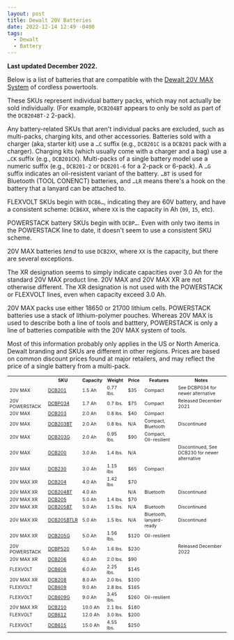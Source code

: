 ```yaml
---
layout: post
title: Dewalt 20V Batteries
date: 2022-12-14 12:49 -0400
tags:
  - Dewalt
  - Battery
---
```


**Last updated December 2022.**

Below is a list of batteries that are compatible with the [Dewalt 20V MAX System](https://www.dewalt.com/systems/cordless-platforms/20v) of cordless powertools.

These SKUs represent individual battery packs, which may not actually be sold individually. (For example, `DCB204BT` appears to only be sold as part of the `DCB204BT-2` 2-pack).

Any battery-related SKUs that aren't individual packs are excluded, such as multi-packs, charging kits, and other accessories. Batteries sold with a charger (aka, starter kit) use a `…C` suffix (e.g., `DCB201C` is a `DCB201` pack with a charger). Charging kits (which usually come with a charger and a bag) use a `…CK` suffix (e.g., `DCB201CK`). Multi-packs of a single battery model use a numeric suffix (e.g., `DCB201-2` or `DCB201-6` for a 2-pack or 6-pack). A `…G` suffix indicates an oil-resistent variant of the battery. `…BT` is used for Bluetooth (TOOL CONENCT) batteries, and `…LR` means there's a hook on the battery that a lanyard can be attached to.

FLEXVOLT SKUs begin with `DCB6…`, indicating they are 60V battery, and have a consistent scheme: `DCB6XX`, where `XX` is the capacity in Ah (`09`, `15`, etc).

POWERSTACK battery SKUs begin with `DCBP…`. Even with only two items in the POWERSTACK line to date, it doesn't seem to use a consistent SKU scheme.

20V MAX batteries _tend_ to use `DCB2XX`, where `XX` is the capacity, but there are several exceptions.

The XR designation seems to simply indicate capacities over 3.0 Ah for the standard 20V MAX product line. 20V MAX and 20V MAX XR are not otherwise different. The XR designation is not used with the POWERSTACK or FLEXVOLT lines, even when capacity exceed 3.0 Ah.

20V MAX packs use either 18650 or 21700 lithium cells. POWERSTACK batteries use a stack of lithium-polymer pouches. Whereas 20V MAX is used to describe both a line of tools and batttery, POWERSTACK is only a line of batteries compatible with the 20V MAX system of tools.

Most of this information probably only applies in the US or North America. Dewalt branding and SKUs are different in other regions. Prices are based on common discount prices found at major retailers, and may reflect the price of a single battery from a multi-pack.

<table style="font-size: 75%">
	<tbody>
		<tr>
			<th></th>
			<th>SKU</th>
			<th>Capacity</th>
			<th>Weight</th>
			<th>Price</th>
			<th>Features</th>
			<th>Notes</th>
		</tr>
		<tr>
			<td>20V MAX</td>
			<td><a href="https://www.dewalt.com/product/dcb201/20v-max-15ah-compact-battery">DCB201</a></td>
			<td>1.5 Ah</td>
			<td>0.77 lbs.</td>
			<td>$35</td>
			<td>Compact</td>
			<td>See DCBP034 for newer alternative</td>
		</tr>
		<tr>
			<td>20V POWERSTACK</td>
			<td><a href="https://www.dewalt.com/product/dcbp034/20v-max-dewalt-powerstacktm-compact-battery">DCBP034</a></td>
			<td>1.7 Ah</td>
			<td>0.7 lbs.</td>
			<td>$75</td>
			<td>Compact</td>
			<td>Released December 2021</td>
		</tr>
		<tr>
			<td>20V MAX</td>
			<td><a href="https://www.dewalt.com/product/dcb203/20v-max-compact-lithium-ion-battery-pack">DCB203</a></td>
			<td>2.0 Ah</td>
			<td>0.8 lbs.</td>
			<td>$40</td>
			<td>Compact</td>
			<td></td>
		</tr>
		<tr>
			<td>20V MAX</td>
			<td><a href="https://www.dewalt.com/product/dcb203bt/20v-max-tool-connecttm-2ah-battery">DCB203BT</a></td>
			<td>2.0 Ah</td>
			<td>0.8 lbs.</td>
			<td>N/A</td>
			<td>Compact, Bluetooth</td>
			<td>Discontinued</td>
		</tr>
		<tr>
			<td>20V MAX</td>
			<td><a href="https://www.dewalt.com/product/dcb203g/20v-max-oil-resistant-20ah-battery">DCB203G</a></td>
			<td>2.0 Ah</td>
			<td>0.95 lbs.</td>
			<td>$90</td>
			<td>Compact, Oil-resilient</td>
			<td></td>
		</tr>
		<tr>
			<td>20V MAX</td>
			<td><a href="https://www.dewalt.com/product/dcb200/20v-max-3ah-battery">DCB200</a></td>
			<td>3.0 Ah</td>
			<td>1.4 lbs.</td>
			<td>N/A</td>
			<td></td>
			<td>Discontinued, See DCB230 for newer alternative</td>
		</tr>
		<tr>
			<td>20V MAX</td>
			<td><a href="https://www.dewalt.com/product/dcb230/20v-max-compact-3ah-battery">DCB230</a></td>
			<td>3.0 Ah</td>
			<td>1.15 lbs</td>
			<td>$65</td>
			<td>Compact</td>
			<td></td>
		</tr>
		<tr>
			<td>20V MAX XR</td>
			<td><a href="https://www.dewalt.com/product/dcb204-2/20v-max-xrr-battery-2-pk">DCB204</a></td>
			<td>4.0 Ah</td>
			<td>1.42 lbs</td>
			<td>$70</td>
			<td></td>
			<td></td>
		</tr>
		<tr>
			<td>20V MAX XR</td>
			<td><a href="https://www.dewalt.com/product/dcb204bt-2/20v-max-xr-lithium-ion-battery-bluetooth-2-pk">DCB204BT</a></td>
			<td>4.0 Ah</td>
			<td></td>
			<td>N/A</td>
			<td>Bluetooth</td>
			<td>Discontinued</td>
		</tr>
		<tr>
			<td>20V MAX XR</td>
			<td><a href="https://www.dewalt.com/product/dcb205/20v-max-xrr-5ah-battery">DCB205</a></td>
			<td>5.0 Ah</td>
			<td>1.4 lbs.</td>
			<td>$70</td>
			<td></td>
			<td></td>
		</tr>
		<tr>
			<td>20V MAX XR</td>
			<td><a href="https://www.dewalt.com/product/dcb205bt/20v-max-tool-connecttm-5ah-battery">DCB205BT</a></td>
			<td>5.0 Ah</td>
			<td>1.5 lbs.</td>
			<td>N/A</td>
			<td>Bluetooth</td>
			<td>Discontinued</td>
		</tr>
		<tr>
			<td>20V MAX XR</td>
			<td><a href="https://www.dewalt.com/product/dcb205btlr/20v-max-5ah-bt-battery-lanyard-ready">DCB205BTLR</a></td>
			<td>5.0 Ah</td>
			<td>1.5 lbs.</td>
			<td>N/A</td>
			<td>Bluetooth, lanyard-ready</td>
			<td>Discontinued</td>
		</tr>
		<tr>
			<td>20V MAX XR</td>
			<td><a href="https://www.dewalt.com/product/dcb205g/20v-max-oil-resistant-50ah-battery">DCB205G</a></td>
			<td>5.0 Ah</td>
			<td>1.56 lbs.</td>
			<td>$120</td>
			<td>Oil-resilient</td>
			<td></td>
		</tr>
		<tr>
			<td>20V POWERSTACK</td>
			<td><a href="https://www.dewalt.com/product/dcbp520/20v-max-dewalt-powerstacktm-50-ah-battery">DCBP520</a></td>
			<td>5.0 Ah</td>
			<td>1.6 lbs.</td>
			<td>$230</td>
			<td></td>
			<td>Released December 2022</td>
		</tr>
		<tr>
			<td>20V MAX XR</td>
			<td><a href="https://www.dewalt.com/product/dcb206/20v-max-xrr-6ah-battery">DCB206</a></td>
			<td>6.0 Ah</td>
			<td>2.0 lbs.</td>
			<td>$90</td>
			<td></td>
			<td></td>
		</tr>
		<tr>
			<td>FLEXVOLT</td>
			<td><a href="https://www.dewalt.com/product/dcb606/flexvoltr-2060v-max-battery-pack-60ah-2-pk">DCB606</a></td>
			<td>6.0 Ah</td>
			<td>2.25 lbs.</td>
			<td>$145</td>
			<td></td>
			<td></td>
		</tr>
		<tr>
			<td>20V MAX XR</td>
			<td><a href="https://www.dewalt.com/product/dcb208/20v-max-xrr-8ah-battery">DCB208</a></td>
			<td>8.0 Ah</td>
			<td>2.0 lbs.</td>
			<td>$100</td>
			<td></td>
			<td></td>
		</tr>
		<tr>
			<td>FLEXVOLT</td>
			<td><a href="https://www.dewalt.com/product/dcb609/20v60v-max-flexvolt-90ah-battery">DCB609</a></td>
			<td>9.0 Ah</td>
			<td>2.8 lbs.</td>
			<td>$165</td>
			<td></td>
			<td></td>
		</tr>
		<tr>
			<td>FLEXVOLT</td>
			<td><a href="https://www.dewalt.com/product/dcb609g/20v60v-max-flexvoltr-oil-resistant-90ah-battery">DCB609G</a></td>
			<td>9.0 Ah</td>
			<td>3.45 lbs.</td>
			<td>$260</td>
			<td>Oil-resilient</td>
			<td></td>
		</tr>
		<tr>
			<td>20V MAX XR</td>
			<td><a href="https://www.dewalt.com/product/dcb210/20v-max-xrr-100ah-lithium-ion-battery">DCB210</a></td>
			<td>10.0 Ah</td>
			<td>2.1 lbs.</td>
			<td>$180</td>
			<td></td>
			<td></td>
		</tr>
		<tr>
			<td>FLEXVOLT</td>
			<td><a href="https://www.dewalt.com/product/dcb612/flexvoltr-20v60v-max-120-ah-battery">DCB612</a></td>
			<td>12.0 Ah</td>
			<td>3.0 lbs.</td>
			<td>$200</td>
			<td></td>
			<td></td>
		</tr>
		<tr>
			<td>FLEXVOLT</td>
			<td><a href="https://www.dewalt.com/product/dcb615/dewalt-flexvoltr-20v60v-max-150ah-battery">DCB615</a></td>
			<td>15.0 Ah</td>
			<td>4.55 lbs.</td>
			<td>$250</td>
			<td></td>
			<td></td>
		</tr>
	</tbody>
</table>

